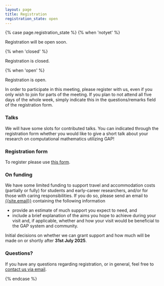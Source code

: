 ```yaml
---
layout: page
title: Registration
registration_state: open
---
```


{% case page.registration_state %}
{% when 'notyet' %}
<p class="message">Registration will be open soon.</p>

{% when 'closed' %}
<p class="message">Registration is closed.</p>

{% when 'open' %}
<p class="message">Registration is open.</p>

In order to participate in this meeting, please register with us, even if you only
wish to join for parts of the meeting. If you plan to not attend all five days of the whole week, 
simply indicate this in the questions/remarks field of the registration form.

<!--### Talks
We are looking for more talks, so please <a href="mailto:{{site.email}}">contact us via email</a> and let us know if you would like to give a talk about your research! We welcome talks about computational mathematics research, which utilised GAP.
-->

### Talks
We will have some slots for contributed talks. You can indicated through the
registration form whether you would like to give a short talk about your
research on computational mathematics utilizing GAP! 

### Registration form
To register please use [this form](https://forms.gle/cigDvp4dMNpHjCJv5).


### On funding
We have some limited funding to support travel and accommodation costs
(partially or fully) for students and early-career researchers, and/or for those with caring responsibilities. 
If you do so, please send an email to <a href="mailto:{{site.email}}">{{site.email}}</a> containing the following information

- provide an estimate of much support you expect to need, and
- include a brief explanation of the aims you hope to achieve during
  your visit and, if applicable, whether and how your visit would be
  beneficial to the GAP system and community.

Initial decisions on whether we can grant support and how much will be made on or shortly after <b>31st&nbsp;July&nbsp;2025</b>.
<!-- 
The deadline has now passed.
We may be able to support later applications depending on the amount, so please don't hesitate to ask.
-->
<!-- 
### Carer Fund
<s>For these GAP Days we have also a small pot of funding to additionally support academics with caring responsibilities. 
If you are needing to cover additional costs arising from attending GAP Days, please email us with the same information as above and please add 
the estimated additional costs to support attendance.

The deadline for the carer fund is the same as for the general funding (i.e. <b>5th&nbsp;July&nbsp;2024</b>).</s>
The deadline has now passed.
We may be able to support later applications depending on the amount, so please don't hesitate to ask.
-->

### Questions?

<p>
If you have any questions
regarding registration, or in general, feel free to
<a href="mailto:{{site.email}}">contact us via email</a>.
</p>

{% endcase %}
